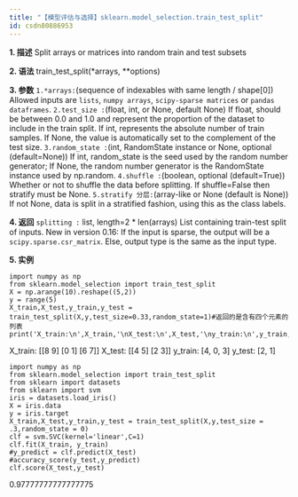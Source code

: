 ```yaml
---
title: "【模型评估与选择】sklearn.model_selection.train_test_split"
id: csdn80886953
---
```


**1\. 描述**
Split arrays or matrices into random train and test subsets

**2\. 语法**
train_test_split(*arrays, **options)

**3\. 参数**
`1.*arrays:`(sequence of indexables with same length / shape[0])
Allowed inputs are `lists`, `numpy arrays`, `scipy-sparse matrices` or `pandas dataframes`.
`2.test_size :`(float, int, or None, default None)
If float, should be between 0.0 and 1.0 and represent the proportion of the dataset to include in the train split.
If int, represents the absolute number of train samples.
If None, the value is automatically set to the complement of the test size.
`3.random_state :`(int, RandomState instance or None, optional (default=None))
If int, random_state is the seed used by the random number generator;
If None, the random number generator is the RandomState instance used by np.random.
`4.shuffle :`(boolean, optional (default=True))
Whether or not to shuffle the data before splitting.
If shuffle=False then stratify must be None.
`5.stratify 分层:`(array-like or None (default is None))
If not None, data is split in a stratified fashion, using this as the class labels.

**4\. 返回**
`splitting :` list, length=2 * len(arrays)
List containing train-test split of inputs.
New in version 0.16: If the input is sparse, the output will be a `scipy.sparse.csr_matrix`. Else, output type is the same as the input type.

**5\. 实例**

```
import numpy as np
from sklearn.model_selection import train_test_split
X = np.arange(10).reshape((5,2))
y = range(5)
X_train,X_test,y_train,y_test = train_test_split(X,y,test_size=0.33,random_state=1)#返回的是含有四个元素的列表
print('X_train:\n',X_train,'\nX_test:\n',X_test,'\ny_train:\n',y_train,'\ny_test:\n',y_test)
```

X_train:
[[8 9]
[0 1]
[6 7]]
X_test:
[[4 5]
[2 3]]
y_train:
[4, 0, 3]
y_test:
[2, 1]

```
import numpy as np
from sklearn.model_selection import train_test_split
from sklearn import datasets
from sklearn import svm
iris = datasets.load_iris()
X = iris.data
y = iris.target
X_train,X_test,y_train,y_test = train_test_split(X,y,test_size = .3,random_state = 0)
clf = svm.SVC(kernel='linear',C=1)
clf.fit(X_train, y_train)
#y_predict = clf.predict(X_test)
#accuracy_score(y_test,y_predict)
clf.score(X_test,y_test)
```

0.97777777777777775
